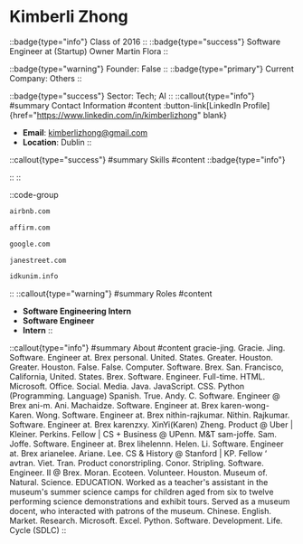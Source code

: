 # Kimberli Zhong
::badge{type="info"}
Class of 2016
::
::badge{type="success"}
Software Engineer at (Startup) Owner Martin Flora
::

::badge{type="warning"}
Founder: False
::
::badge{type="primary"}
Current Company: Others
::

::badge{type="success"}
Sector: Tech; AI
::
::callout{type="info"}
#summary
Contact Information
#content
:button-link[LinkedIn Profile]{href="https://www.linkedin.com/in/kimberlizhong" blank}
- **Email**: kimberlizhong@gmail.com
- **Location**: Dublin
::

::callout{type="success"}
#summary
Skills
#content
::badge{type="info"}

::
::

::code-group
```bash [Airbnb]
airbnb.com
```
```bash [Affirm]
affirm.com
```
```bash [Google]
google.com
```
```bash [Jane Street Capital]
janestreet.com
```
```bash [(Startup) Owner Martin Flora]
idkunim.info
```
::
::callout{type="warning"}
#summary
Roles
#content
- **Software Engineering Intern**
- **Software Engineer**
- **Intern**
::

::callout{type="info"}
#summary
About
#content
gracie-jing. Gracie. Jing. Software. Engineer at. Brex personal. United. States. Greater. Houston. Greater. Houston. False. False. Computer. Software. Brex. San. Francisco, California, United. States. Brex. Software. Engineer. Full-time. HTML. Microsoft. Office. Social. Media. Java. JavaScript. CSS. Python (Programming. Language) Spanish. True. Andy. C. Software. Engineer @ Brex ani-m. Ani. Machaidze. Software. Engineer at. Brex karen-wong- Karen. Wong. Software. Engineer at. Brex nithin-rajkumar. Nithin. Rajkumar. Software. Engineer at. Brex karenzxy. XinYi(Karen) Zheng. Product @ Uber | Kleiner. Perkins. Fellow | CS + Business @ UPenn. M&T sam-joffe. Sam. Joffe. Software. Engineer at. Brex lihelennn. Helen. Li. Software. Engineer at. Brex arianelee. Ariane. Lee. CS & History @ Stanford | KP. Fellow ‘ avtran. Viet. Tran. Product conorstripling. Conor. Stripling. Software. Engineer. II @ Brex. Moran. Ecoteen. Volunteer. Houston. Museum of. Natural. Science. EDUCATION. Worked as a teacher's assistant in the museum's summer science camps for children aged from six to twelve performing science demonstrations and exhibit tours. Served as a museum docent, who interacted with patrons of the museum. Chinese. English. Market. Research. Microsoft. Excel. Python. Software. Development. Life. Cycle (SDLC)
::
